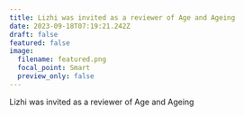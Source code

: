 ```yaml
---
title: Lizhi was invited as a reviewer of Age and Ageing
date: 2023-09-18T07:19:21.242Z
draft: false
featured: false
image:
  filename: featured.png
  focal_point: Smart
  preview_only: false
---
```

Lizhi was invited as a reviewer of Age and Ageing